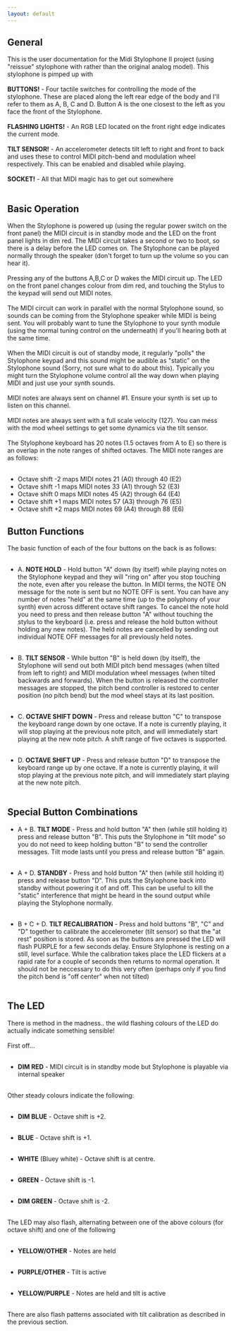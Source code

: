 ```yaml
---
layout: default
---
```

## General
This is the user documentation for the Midi Stylophone II project (using "reissue" stylophone with rather than the original analog model). This stylophone is pimped up with <br><br>
**BUTTONS!** - Four tactile switches for controlling the mode of the stylophone. These are placed along the left rear edge of the body and I'll refer to them as A, B, C and D. Button A is the one closest to the left as you face the front of the Stylophone.<br><br>
**FLASHING LIGHTS!** - An RGB LED located on the front right edge indicates the current mode.<br><br>
**TILT SENSOR!** - An accelerometer detects tilt left to right and front to back and uses these to control MIDI pitch-bend and modulation wheel respectively. This can be enabled and disabled while playing.<br><br>
**SOCKET!** - All that MIDI magic has to get out somewhere<br><br>
## Basic Operation
When the Stylophone is powered up (using the regular power switch on the front panel) the MIDI circuit is in standby mode and the LED on the front panel lights in dim red. The MIDI circuit takes a second or two to boot, so there is a delay before the LED comes on. The Stylophone can be played normally through the speaker (don't forget to turn up the volume so you can hear it).<br><br>
Pressing any of the buttons A,B,C or D wakes the MIDI circuit up. The LED on the front panel changes colour from dim red, and touching the Stylus to the keypad will send out MIDI notes.<br><br>
The MIDI circuit can work in parallel with the normal Stylophone sound, so sounds can be coming from the Stylophone speaker while MIDI is being sent. You will probably want to tune the Stylophone to your synth module (using the normal tuning control on the underneath) if you'll hearing both at the same time.<br><br>
When the MIDI circuit is out of standby mode, it regularly "polls" the Stylophone keypad and this sound might be audible as "static" on the Stylophone sound (Sorry, not sure what to do about this). Typically you might turn the Stylophone volume control all the way down when playing MIDI and just use your synth sounds.<br><br>
MIDI notes are always sent on channel #1. Ensure your synth is set up to listen on this channel.<br><br>
MIDI notes are always sent with a full scale velocity (127). You can mess with the mod wheel settings to get some dynamics via the tilt sensor.<br><br>
The Stylophone keyboard has 20 notes (1.5 octaves from A to E) so there is an overlap in the note ranges of shifted octaves. The MIDI note ranges are as follows:<br><br>
* Octave shift -2 maps MIDI notes 21 (A0) through 40 (E2)<br>
* Octave shift -1 maps MIDI notes 33 (A1) through 52 (E3)<br>
* Octave shift 0 maps MIDI notes 45 (A2) through 64 (E4)<br>
* Octave shift +1 maps MIDI notes 57 (A3) through 76 (E5)<br>
* Octave shift +2 maps MIDI notes 69 (A4) through 88 (E6)<br>

## Button Functions
The basic function of each of the four buttons on the back is as follows:<br><br>

* A. **NOTE HOLD** - Hold button "A" down (by itself) while playing notes on the Stylophone keypad and they will "ring on" after you stop touching the note, even after you release the button. In MIDI terms, the NOTE ON message for the note is sent but no NOTE OFF is sent. You can have any number of notes "held" at the same time (up to the polyphony of your synth) even across different octave shift ranges. To cancel the note hold you need to press and then release button "A" without touching the stylus to the keyboard (i.e. press and release the hold button without holding any new notes). The held notes are cancelled by sending out individual NOTE OFF messages for all previously held notes.<br><br>

* B. **TILT SENSOR** - While button "B" is held down (by itself), the Stylophone will send out both MIDI pitch bend messages (when tilted from left to right) and MIDI modulation wheel messages (when tilted backwards and forwards). When the button is released the controller messages are stopped, the pitch bend controller is restored to center position (no pitch bend) but the mod wheel stays at its last position.<br><br>

* C. **OCTAVE SHIFT DOWN** - Press and release button "C" to transpose the keyboard range down by one octave. If a note is currently playing, it will stop playing at the previous note pitch, and will immediately start playing at the new note pitch. A shift range of five octaves is supported.<br><br>

* D. **OCTAVE SHIFT UP** - Press and release button "D" to transpose the keyboard range up by one octave. If a note is currently playing, it will stop playing at the previous note pitch, and will immediately start playing at the new note pitch.<br><br>

## Special Button Combinations

* A + B. **TILT MODE** - Press and hold button "A" then (while still holding it) press and release button "B". This puts the Stylophone in "tilt mode" so you do not need to keep holding button "B" to send the controller messages. Tilt mode lasts until you press and release button "B" again.<br><br>

* A + D. **STANDBY** - Press and hold button "A" then (while still holding it) press and release button "D". This puts the Stylophone back into standby without powering it of and off. This can be useful to kill the "static" interference that might be heard in the sound output while playing the Stylophone normally.<br><br>

* B + C + D. **TILT RECALIBRATION** - Press and hold buttons "B", "C" and "D" together to calibrate the accelerometer (tilt sensor) so that the "at rest" position is stored. As soon as the buttons are pressed the LED will flash PURPLE for a few seconds delay. Ensure Stylophone is resting on a still, level surface. While the calibration takes place the LED flickers at a rapid rate for a couple of seconds then returns to normal operation. It should not be neccessary to do this very often (perhaps only if you find the pitch bend is "off center" when not tilted)<br><br>

## The LED
There is method in the madness.. the wild flashing colours of the LED do actually indicate something sensible!<br><br>
First off...<br><br>

* **DIM RED** - MIDI circuit is in standby mode but Stylophone is playable via internal speaker<br><br>

Other steady colours indicate the following:<br><br>

* **DIM BLUE** - Octave shift is +2.<br><br>

* **BLUE** - Octave shift is +1.<br><br>

* **WHITE** (Bluey white) - Octave shift is at centre.<br><br>

* **GREEN** - Octave shift is -1.<br><br>

* **DIM GREEN** - Octave shift is -2.<br><br>

The LED may also flash, alternating between one of the above colours (for octave shift) and one of the following<br><br>

* **YELLOW/OTHER** - Notes are held<br><br>

* **PURPLE/OTHER** - Tilt is active<br><br>

* **YELLOW/PURPLE** - Notes are held and tilt is active<br><br>

There are also flash patterns associated with tilt calibration as described in the previous section.